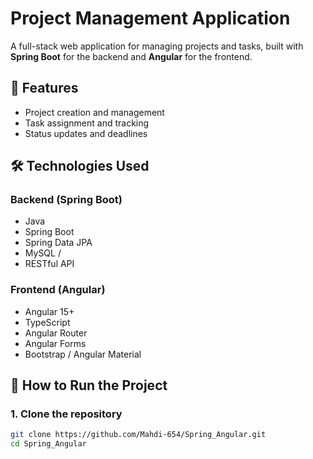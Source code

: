 # Project Management Application

A full-stack web application for managing projects and tasks, built with **Spring Boot** for the backend and **Angular** for the frontend.

## 📌 Features

- Project creation and management
- Task assignment and tracking
- Status updates and deadlines

## 🛠️ Technologies Used

### Backend (Spring Boot)
- Java
- Spring Boot
- Spring Data JPA
- MySQL / 
- RESTful API

### Frontend (Angular)
- Angular 15+
- TypeScript
- Angular Router
- Angular Forms
- Bootstrap / Angular Material

## 🚀 How to Run the Project

### 1. Clone the repository

```bash
git clone https://github.com/Mahdi-654/Spring_Angular.git
cd Spring_Angular
